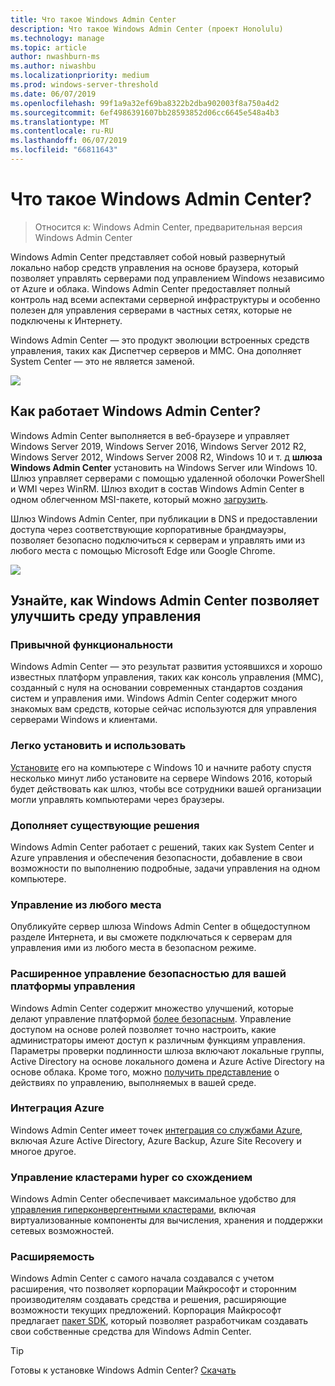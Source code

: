 ```yaml
---
title: Что такое Windows Admin Center
description: Что такое Windows Admin Center (проект Honolulu)
ms.technology: manage
ms.topic: article
author: nwashburn-ms
ms.author: niwashbu
ms.localizationpriority: medium
ms.prod: windows-server-threshold
ms.date: 06/07/2019
ms.openlocfilehash: 99f1a9a32ef69ba8322b2dba902003f8a750a4d2
ms.sourcegitcommit: 6ef4986391607bb28593852d06cc6645e548a4b3
ms.translationtype: MT
ms.contentlocale: ru-RU
ms.lasthandoff: 06/07/2019
ms.locfileid: "66811643"
---
```

# <a name="what-is-windows-admin-center"></a>Что такое Windows Admin Center?

> Относится к: Windows Admin Center, предварительная версия Windows Admin Center

Windows Admin Center представляет собой новый развернутый локально набор средств управления на основе браузера, который позволяет управлять серверами под управлением Windows независимо от Azure и облака. Windows Admin Center предоставляет полный контроль над всеми аспектами серверной инфраструктуры и особенно полезен для управления серверами в частных сетях, которые не подключены к Интернету.

Windows Admin Center — это продукт эволюции встроенных средств управления, таких как Диспетчер серверов и MMC. Она дополняет System Center — это не является заменой.

![](../media/wac-complements.png)

## <a name="how-does-windows-admin-center-work"></a>Как работает Windows Admin Center?

Windows Admin Center выполняется в веб-браузере и управляет Windows Server 2019, Windows Server 2016, Windows Server 2012 R2, Windows Server 2012, Windows Server 2008 R2, Windows 10 и т. д **шлюза Windows Admin Center** установить на Windows Server или Windows 10. Шлюз управляет серверами с помощью удаленной оболочки PowerShell и WMI через WinRM. Шлюз входит в состав Windows Admin Center в одном облегченном MSI-пакете, который можно [загрузить](https://aka.ms/windowsadmincenter).

Шлюз Windows Admin Center, при публикации в DNS и предоставлении доступа через соответствующие корпоративные брандмауэры, позволяет безопасно подключиться к серверам и управлять ими из любого места с помощью Microsoft Edge или Google Chrome.

![](../media/architecture.png)

## <a name="learn-how-windows-admin-center-improves-your-management-environment"></a>Узнайте, как Windows Admin Center позволяет улучшить среду управления

### <a name="familiar-functionality"></a>**Привычной функциональности**

Windows Admin Center — это результат развития устоявшихся и хорошо известных платформ управления, таких как консоль управления (MMC), созданный с нуля на основании современных стандартов создания систем и управления ими. Windows Admin Center содержит много знакомых вам средств, которые сейчас используются для управления серверами Windows и клиентами.

### <a name="easy-to-install-and-use"></a>**Легко установить и использовать**

[Установите](../deploy/install.md) его на компьютере с Windows 10 и начните работу спустя несколько минут либо установите на сервере Windows 2016, который будет действовать как шлюз, чтобы все сотрудники вашей организации могли управлять компьютерами через браузеры.

### <a name="complements-existing-solutions"></a>**Дополняет существующие решения**

Windows Admin Center работает с решений, таких как System Center и Azure управления и обеспечения безопасности, добавление в свои возможности по выполнению подробные, задачи управления на одном компьютере.

### <a name="manage-from-anywhere"></a>**Управление из любого места**

Опубликуйте сервер шлюза Windows Admin Center в общедоступном разделе Интернета, и вы сможете подключаться к серверам для управления ими из любого места в безопасном режиме.

### <a name="enhanced-security-for-your-management-platform"></a>**Расширенное управление безопасностью для вашей платформы управления**

Windows Admin Center содержит множество улучшений, которые делают управление платформой [более безопасным](../plan/user-access-options.md). Управление доступом на основе ролей позволяет точно настроить, какие администраторы имеют доступ к различным функциям управления. Параметры проверки подлинности шлюза включают локальные группы, Active Directory на основе локального домена и Azure Active Directory на основе облака.  Кроме того, можно [получить представление](../use/logging.md) о действиях по управлению, выполняемых в вашей среде.

### <a name="azure-integration"></a>**Интеграция Azure**

Windows Admin Center имеет точек [интеграция со службами Azure](../plan/azure-integration-options.md), включая Azure Active Directory, Azure Backup, Azure Site Recovery и многое другое.

### <a name="manage-hyper-converged-clusters"></a>**Управление кластерами hyper со схождением**

Windows Admin Center обеспечивает максимальное удобство для [управления гиперконвергентными кластерами](../use/manage-hyper-converged.md), включая виртуализованные компоненты для вычисления, хранения и поддержки сетевых возможностей.

### <a name="extensibility"></a>**Расширяемость**

Windows Admin Center с самого начала создавался с учетом расширения, что позволяет корпорации Майкрософт и сторонним производителям создавать средства и решения, расширяющие возможности текущих предложений. Корпорация Майкрософт предлагает [пакет SDK](../extend/extensibility-overview.md), который позволяет разработчикам создавать свои собственные средства для Windows Admin Center.

> [!Tip]
> Готовы к установке Windows Admin Center? [Скачать](https://aka.ms/windowsadmincenter)
